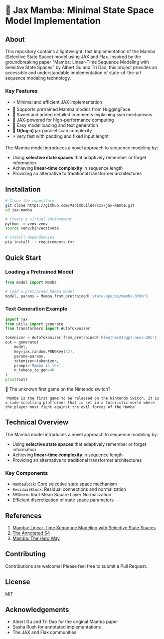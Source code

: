 # 🐍 Jax Mamba: Minimal State Space Model Implementation

## About

This repository contains a lightweight, fast implementation of the Mamba (Selective State Space) model using JAX and Flax. Inspired by the groundbreaking paper "Mamba: Linear-Time Sequence Modeling with Selective State Spaces" by Albert Gu and Tri Dao, this project provides an accessible and understandable implementation of state-of-the-art sequence modeling technology.

### Key Features

- ⚡ Minimal and efficient JAX implementation
- 🧠 Supports pretrained Mamba models from HuggingFace
- 🔬 Saved and added detailed comments explaining ssm mechanisms
- 🚀 JAX-powered for high-performance computing
- 📝 Easy model loading and text generation
- 💫 **O(log n)** jax parallel scan complexity
- ⚡️ very fast with padding and fixed input lenght

The Mamba model introduces a novel approach to sequence modeling by:

- Using **selective state spaces** that adaptively remember or forget information
- Achieving **linear-time complexity** in sequence length
- Providing an alternative to traditional transformer architectures


## Installation

```bash
# Clone the repository
git clone https://github.com/Vadimbuildercxx/jax-mamba.git
cd jax-mamba

# Create a virtual environment
python -m venv venv
source venv/bin/activate

# Install dependencies
pip install -r requirements.txt
```

## Quick Start

### Loading a Pretrained Model

```python
from model import Mamba

# Load a pretrained Mamba model
model, params = Mamba.from_pretrained('state-spaces/mamba-370m')
```

### Text Generation Example

```python
import jax
from utils import generate
from transformers import AutoTokenizer

tokenizer = AutoTokenizer.from_pretrained('EleutherAI/gpt-neox-20b')
out = generate(
    model, 
    key=jax.random.PRNGKey(42), 
    params=params, 
    tokenizer=tokenizer, 
    prompt='Mamba is the', 
    n_tokens_to_gen=40
)
print(out)
```
🤔 The unknown first game on the Nintendo switch?
```
'Mamba is the first game to be released on the Nintendo Switch. It is a side-scrolling platformer that is set in a futuristic world where the player must fight against the evil forces of the Mamba'
```

## Technical Overview

The Mamba model introduces a novel approach to sequence modeling by:

- Using **selective state spaces** that adaptively remember or forget information
- Achieving **linear-time complexity** in sequence length
- Providing an alternative to traditional transformer architectures

### Key Components

- `MambaBlock`: Core selective state space mechanism
- `ResidualBlock`: Residual connections and normalization
- `RMSNorm`: Root Mean Square Layer Normalization
- Efficient discretization of state space parameters

## References

1. [Mamba: Linear-Time Sequence Modeling with Selective State Spaces](https://arxiv.org/abs/2312.00752)
2. [The Annotated S4](https://srush.github.io/annotated-s4)
3. [Mamba: The Hard Way](https://srush.github.io/annotated-mamba/hard.html)

## Contributing

Contributions are welcome! Please feel free to submit a Pull Request.

## License

MIT

## Acknowledgements

- Albert Gu and Tri Dao for the original Mamba paper
- Sasha Rush for annotated implementations
- The JAX and Flax communities
